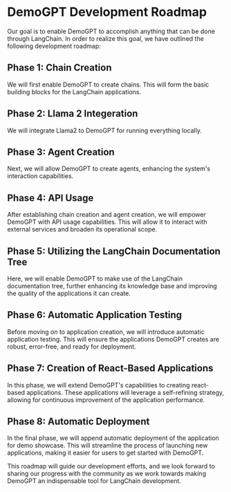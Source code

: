 # DemoGPT Development Roadmap

Our goal is to enable DemoGPT to accomplish anything that can be done through LangChain. In order to realize this goal, we have outlined the following development roadmap:

## Phase 1: Chain Creation

We will first enable DemoGPT to create chains. This will form the basic building blocks for the LangChain applications.

## Phase 2: Llama 2 Integeration

We will integrate Llama2 to DemoGPT for running everything locally.

## Phase 3: Agent Creation

Next, we will allow DemoGPT to create agents, enhancing the system's interaction capabilities.

## Phase 4: API Usage

After establishing chain creation and agent creation, we will empower DemoGPT with API usage capabilities. This will allow it to interact with external services and broaden its operational scope.

## Phase 5: Utilizing the LangChain Documentation Tree

Here, we will enable DemoGPT to make use of the LangChain documentation tree, further enhancing its knowledge base and improving the quality of the applications it can create.

## Phase 6: Automatic Application Testing

Before moving on to application creation, we will introduce automatic application testing. This will ensure the applications DemoGPT creates are robust, error-free, and ready for deployment.

## Phase 7: Creation of React-Based Applications

In this phase, we will extend DemoGPT's capabilities to creating react-based applications. These applications will leverage a self-refining strategy, allowing for continuous improvement of the application performance.

## Phase 8: Automatic Deployment

In the final phase, we will append automatic deployment of the application for demo showcase. This will streamline the process of launching new applications, making it easier for users to get started with DemoGPT.

This roadmap will guide our development efforts, and we look forward to sharing our progress with the community as we work towards making DemoGPT an indispensable tool for LangChain development.

